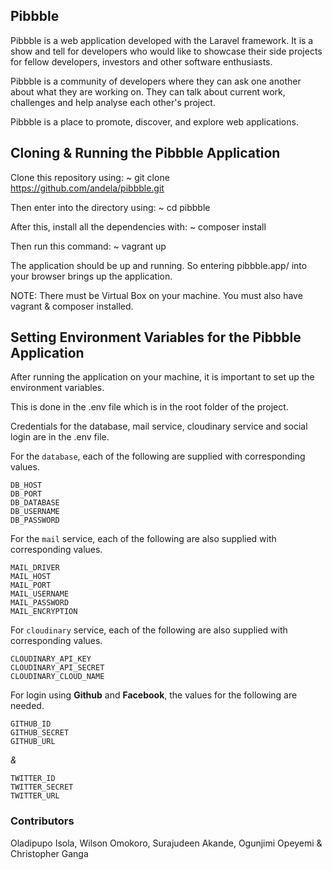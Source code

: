 ## Pibbble

Pibbble is a web application developed with the Laravel framework. It is a show and tell for developers who would like to showcase their side projects for fellow developers, investors and other software enthusiasts.

Pibbble is a community of developers where they can ask one another about what they are working on. They can talk about current work, challenges and help analyse each other's project.

Pibbble is a place to promote, discover, and explore web applications.

## Cloning & Running the Pibbble Application

Clone this repository using: ~ git clone https://github.com/andela/pibbble.git

Then enter into the directory using: ~ cd pibbble

After this, install all the dependencies with: ~ composer install

Then run this command: ~ vagrant up

The application should be up and running. So entering pibbble.app/ into your browser brings up the application.

NOTE: There must be Virtual Box on your machine. You must also have vagrant & composer installed.

## Setting Environment Variables for the Pibbble Application

After running the application on your machine, it is important to set up the environment variables.

This is done in the .env file which is in the root folder of the project.

Credentials for the database, mail service, cloudinary service and social login are in the .env file.

For the `database`, each of the following are supplied with corresponding values.
```
DB_HOST
DB_PORT
DB_DATABASE
DB_USERNAME
DB_PASSWORD
```
For the `mail` service, each of the following are also supplied with corresponding values.
```
MAIL_DRIVER
MAIL_HOST
MAIL_PORT
MAIL_USERNAME
MAIL_PASSWORD
MAIL_ENCRYPTION
```
For `cloudinary` service, each of the following are also supplied with corresponding values.
```
CLOUDINARY_API_KEY
CLOUDINARY_API_SECRET
CLOUDINARY_CLOUD_NAME
```
For login using **Github** and **Facebook**, the values for the following are needed.
```
GITHUB_ID
GITHUB_SECRET
GITHUB_URL
```
_&_
```
TWITTER_ID
TWITTER_SECRET
TWITTER_URL
```

### Contributors

Oladipupo Isola, Wilson Omokoro, Surajudeen Akande, Ogunjimi Opeyemi & Christopher Ganga

